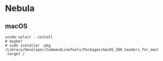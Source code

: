 # Nebula

## macOS

```shell
xcode-select --install
# maybe?
# sudo installer -pkg /Library/Developer/CommandLineTools/Packages/macOS_SDK_headers_for_macOS_10.14.pkg -target /
```
